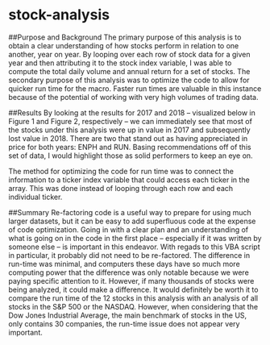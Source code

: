 # stock-analysis
##Purpose and Background
The primary purpose of this analysis is to obtain a clear understanding of how stocks perform in relation to one another, year on year. By looping over each row of stock data for a given year and then attributing it to the stock index variable, I was able to compute the total daily volume and annual return for a set of stocks. The secondary purpose of this analysis was to optimize the code to allow for quicker run time for the macro. Faster run times are valuable in this instance because of the potential of working with very high volumes of trading data. 

##Results
By looking at the results for 2017 and 2018 – visualized below in Figure 1 and Figure 2, respectively – we can immediately see that most of the stocks under this analysis were up in value in 2017 and subsequently lost value in 2018. There are two that stand out as having appreciated in price for both years: ENPH and RUN. Basing recommendations off of this set of data, I would highlight those as solid performers to keep an eye on. 

The method for optimizing the code for run time was to connect the information to a ticker index variable that could access each ticker in the array. This was done instead of looping through each row and each individual ticker.


##Summary
Re-factoring code is a useful way to prepare for using much larger datasets, but it can be easy to add superfluous code at the expense of code optimization. Going in with a clear plan and an understanding of what is going on in the code in the first place – especially if it was written by someone else – is important in this endeavor. With regads to this VBA script in particular, it probably did not need to be re-factored. The difference in run-time was minimal, and computers these days have so much more computing power that the difference was only notable because we were paying specific attention to it. However, if many thousands of stocks were being analyzed, it could make a difference. It would definitely be worth it to compare the run time of the 12 stocks in this analysis with an analysis of all stocks in the S&P 500 or the NASDAQ. However, when considering that the Dow Jones Industrial Average, the main benchmark of stocks in the US, only contains 30 companies, the run-time issue does not appear very important. 
